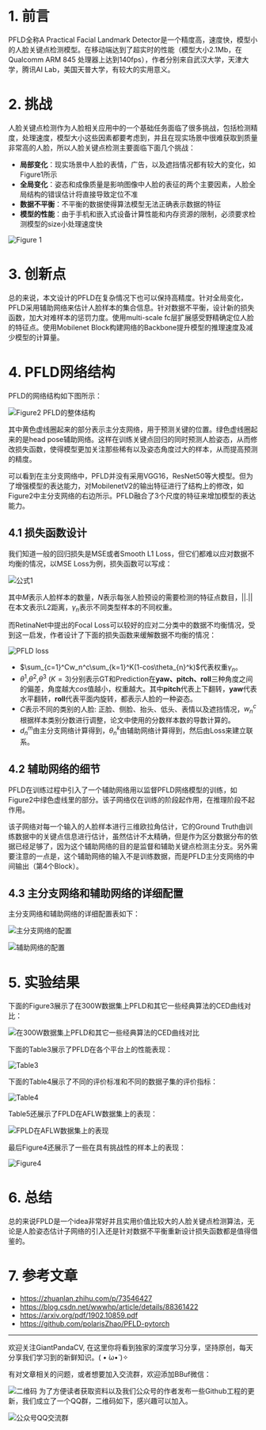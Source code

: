 # 1. 前言

PFLD全称A Practical Facial Landmark Detector是一个精度高，速度快，模型小的人脸关键点检测模型。在移动端达到了超实时的性能（模型大小2.1Mb，在Qualcomm ARM 845 处理器上达到140fps），作者分别来自武汉大学，天津大学，腾讯AI Lab，美国天普大学，有较大的实用意义。

# 2. 挑战

人脸关键点检测作为人脸相关应用中的一个基础任务面临了很多挑战，包括检测精度，处理速度，模型大小这些因素都要考虑到，并且在现实场景中很难获取到质量非常高的人脸，所以人脸关键点检测主要面临下面几个挑战：

- **局部变化**：现实场景中人脸的表情，广告，以及遮挡情况都有较大的变化，如Figure1所示
- **全局变化**：姿态和成像质量是影响图像中人脸的表征的两个主要因素，人脸全局结构的错误估计将直接导致定位不准
- **数据不平衡**：不平衡的数据使得算法模型无法正确表示数据的特征
- **模型的性能**：由于手机和嵌入式设备计算性能和内存资源的限制，必须要求检测模型的size小处理速度快



![Figure 1](https://img-blog.csdnimg.cn/20200610165232301.png?x-oss-process=image/watermark,type_ZmFuZ3poZW5naGVpdGk,shadow_10,text_aHR0cHM6Ly9ibG9nLmNzZG4ubmV0L2p1c3Rfc29ydA==,size_16,color_FFFFFF,t_70)

# 3. 创新点

总的来说，本文设计的PFLD在复杂情况下也可以保持高精度。针对全局变化，PFLD采用辅助网络来估计人脸样本的集合信息。针对数据不平衡，设计新的损失函数，加大对难样本的惩罚力度。使用multi-scale fc层扩展感受野精确定位人脸的特征点。使用Mobilenet Block构建网络的Backbone提升模型的推理速度及减少模型的计算量。



# 4. PFLD网络结构

PFLD的网络结构如下图所示：



![Figure2 PFLD的整体结构](https://img-blog.csdnimg.cn/20200610165608519.png?x-oss-process=image/watermark,type_ZmFuZ3poZW5naGVpdGk,shadow_10,text_aHR0cHM6Ly9ibG9nLmNzZG4ubmV0L2p1c3Rfc29ydA==,size_16,color_FFFFFF,t_70)



其中黄色虚线圈起来的部分表示主分支网络，用于预测关键的位置。绿色虚线圈起来的是head pose辅助网络。这样在训练关键点回归的同时预测人脸姿态，从而修改损失函数，使得模型更加关注那些稀有以及姿态角度过大的样本，从而提高预测的精度。

可以看到在主分支网络中，PFLD并没有采用VGG16，ResNet50等大模型。但为了增强模型的表达能力，对MobilenetV2的输出特征进行了结构上的修改，如Figure2中主分支网络的右边所示。PFLD融合了3个尺度的特征来增加模型的表达能力。



## 4.1 损失函数设计

我们知道一般的回归损失是MSE或者Smooth L1 Loss，但它们都难以应对数据不均衡的情况，以MSE Loss为例，损失函数可以写成：

![公式1](https://img-blog.csdnimg.cn/20200610181201865.png)

其中$M$表示人脸样本的数量，$N$表示每张人脸预设的需要检测的特征点数目，$||.||$在本文表示L2距离，$\gamma_n$表示不同类型样本的不同权重。


而RetinaNet中提出的Focal Loss可以较好的应对二分类中的数据不均衡情况，受到这一启发，作者设计了下面的损失函数来缓解数据不均衡的情况：

![PFLD loss](https://img-blog.csdnimg.cn/20200610181453633.png)

- $\sum_{c=1}^Cw_n^c\sum_{k=1}^K(1-cos\theta_{n}^k)$代表权重$\gamma_n$。
- $\theta^1$,$\theta^2$,$\theta^3$ ($K=3$)分别表示GT和Prediction在**yaw、pitch、roll**三种角度之间的偏差，角度越大$cos$值越小，权重越大。其中**pitch**代表上下翻转，**yaw**代表水平翻转，**roll**代表平面内旋转，都表示人脸的一种姿态。
- $C$表示不同的类别的人脸: 正脸、侧脸、抬头、低头、表情以及遮挡情况，$w_n^c$根据样本类别分数进行调整，论文中使用的分数样本数的导数计算的。
- $d_n^m$由主分支网络计算得到，$\theta_n^k$由辅助网络计算得到，然后由Loss来建立联系。


## 4.2 辅助网络的细节 
PFLD在训练过程中引入了一个辅助网络用以监督PFLD网络模型的训练，如Figure2中绿色虚线里的部分。该子网络仅在训练的阶段起作用，在推理阶段不起作用。

该子网络对每一个输入的人脸样本进行三维欧拉角估计，它的Ground Truth由训练数据中的关键点信息进行估计，虽然估计不太精确，但是作为区分数据分布的依据已经足够了，因为这个辅助网络的目的是监督和辅助关键点检测主分支。另外需要注意的一点是，这个辅助网络的输入不是训练数据，而是PFLD主分支网络的中间输出（第4个Block）。

## 4.3 主分支网络和辅助网络的详细配置
主分支网络和辅助网络的详细配置表如下：

![主分支网络的配置](https://img-blog.csdnimg.cn/20200610184031628.png?x-oss-process=image/watermark,type_ZmFuZ3poZW5naGVpdGk,shadow_10,text_aHR0cHM6Ly9ibG9nLmNzZG4ubmV0L2p1c3Rfc29ydA==,size_16,color_FFFFFF,t_70)

![辅助网络的配置](https://img-blog.csdnimg.cn/20200610184050302.png?x-oss-process=image/watermark,type_ZmFuZ3poZW5naGVpdGk,shadow_10,text_aHR0cHM6Ly9ibG9nLmNzZG4ubmV0L2p1c3Rfc29ydA==,size_16,color_FFFFFF,t_70)

# 5. 实验结果
下面的Figure3展示了在300W数据集上PFLD和其它一些经典算法的CED曲线对比：

![在300W数据集上PFLD和其它一些经典算法的CED曲线对比](https://img-blog.csdnimg.cn/20200610184313569.png?x-oss-process=image/watermark,type_ZmFuZ3poZW5naGVpdGk,shadow_10,text_aHR0cHM6Ly9ibG9nLmNzZG4ubmV0L2p1c3Rfc29ydA==,size_16,color_FFFFFF,t_70)

下面的Table3展示了PFLD在各个平台上的性能表现：

![Table3](https://img-blog.csdnimg.cn/20200610202202932.png)

下面的Table4展示了不同的评价标准和不同的数据子集的评价指标：

![Table4](https://img-blog.csdnimg.cn/20200610202328724.png?x-oss-process=image/watermark,type_ZmFuZ3poZW5naGVpdGk,shadow_10,text_aHR0cHM6Ly9ibG9nLmNzZG4ubmV0L2p1c3Rfc29ydA==,size_16,color_FFFFFF,t_70)

Table5还展示了FPLD在AFLW数据集上的表现：

![FPLD在AFLW数据集上的表现](https://img-blog.csdnimg.cn/20200610202418801.png)

最后Figure4还展示了一些在具有挑战性的样本上的表现：

![Figure4](https://img-blog.csdnimg.cn/2020061020263182.png?x-oss-process=image/watermark,type_ZmFuZ3poZW5naGVpdGk,shadow_10,text_aHR0cHM6Ly9ibG9nLmNzZG4ubmV0L2p1c3Rfc29ydA==,size_16,color_FFFFFF,t_70)

# 6. 总结
总的来说FPLD是一个idea非常好并且实用价值比较大的人脸关键点检测算法，无论是人脸姿态估计子网络的引入还是针对数据不平衡重新设计损失函数都是值得借鉴的。

# 7. 参考文章
- https://zhuanlan.zhihu.com/p/73546427
- https://blog.csdn.net/wwwhp/article/details/88361422
- https://arxiv.org/pdf/1902.10859.pdf
- https://github.com/polarisZhao/PFLD-pytorch

---------------------------------------------------
欢迎关注GiantPandaCV, 在这里你将看到独家的深度学习分享，坚持原创，每天分享我们学习到的新鲜知识。( • ̀ω•́ )✧

有对文章相关的问题，或者想要加入交流群，欢迎添加BBuf微信：

![二维码](https://img-blog.csdnimg.cn/20200110234905879.png?x-oss-process=image/watermark,type_ZmFuZ3poZW5naGVpdGk,shadow_10,text_aHR0cHM6Ly9ibG9nLmNzZG4ubmV0L2p1c3Rfc29ydA==,size_16,color_FFFFFF,t_70)
为了方便读者获取资料以及我们公众号的作者发布一些Github工程的更新，我们成立了一个QQ群，二维码如下，感兴趣可以加入。

![公众号QQ交流群](https://img-blog.csdnimg.cn/20200517190745584.png#pic_center)